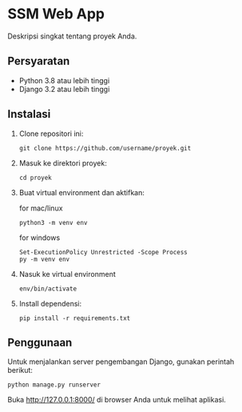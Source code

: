 # SSM Web App

Deskripsi singkat tentang proyek Anda.

## Persyaratan

- Python 3.8 atau lebih tinggi
- Django 3.2 atau lebih tinggi

## Instalasi

1. Clone repositori ini:
    ```
    git clone https://github.com/username/proyek.git
    ```
2. Masuk ke direktori proyek:
    ```
    cd proyek
    ```
3. Buat virtual environment dan aktifkan:

   for mac/linux
    ```
    python3 -m venv env
    ```
    for windows 
    ```
    Set-ExecutionPolicy Unrestricted -Scope Process  
    py -m venv env
    ```
5. Nasuk ke virtual environment
   ```
   env/bin/activate
   ```
6. Install dependensi:
    ```
    pip install -r requirements.txt
    ```

## Penggunaan

Untuk menjalankan server pengembangan Django, gunakan perintah berikut:
```
python manage.py runserver
```
Buka http://127.0.0.1:8000/ di browser Anda untuk melihat aplikasi.



